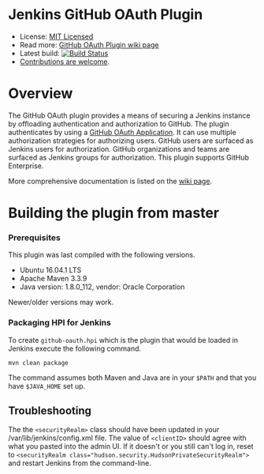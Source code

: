 # Jenkins GitHub OAuth Plugin

* License: [MIT Licensed](LICENSE.txt)
* Read more: [GitHub OAuth Plugin wiki page][wiki]
* Latest build: [![Build Status][build-image]][build-link]
* [Contributions are welcome](CONTRIBUTING.md).

# Overview

The GitHub OAuth plugin provides a means of securing a Jenkins instance by
offloading authentication and authorization to GitHub.  The plugin authenticates
by using a [GitHub OAuth Application][github-wiki-oauth].  It can use multiple
authorization strategies for authorizing users.  GitHub users are surfaced as
Jenkins users for authorization.  GitHub organizations and teams are surfaced as
Jenkins groups for authorization.  This plugin supports GitHub Enterprise.

More comprehensive documentation is listed on the [wiki page][wiki].

# Building the plugin from master

### Prerequisites

This plugin was last compiled with the following versions.

* Ubuntu 16.04.1 LTS
* Apache Maven 3.3.9
* Java version: 1.8.0_112, vendor: Oracle Corporation

Newer/older versions may work.

### Packaging HPI for Jenkins

To create `github-oauth.hpi` which is the plugin that would be loaded in Jenkins
execute the following command.

    mvn clean package

The command assumes both Maven and Java are in your `$PATH` and that you have
`$JAVA_HOME` set up.

[build-image]: https://jenkins.ci.cloudbees.com/buildStatus/icon?job=plugins/github-oauth-plugin
[build-link]: https://jenkins.ci.cloudbees.com/job/plugins/job/github-oauth-plugin/
[github-wiki-oauth]: https://developer.github.com/v3/oauth/
[wiki]: https://wiki.jenkins-ci.org/display/JENKINS/Github+OAuth+Plugin

## Troubleshooting

The the `<securityRealm>` class should have been updated in your /var/lib/jenkins/config.xml file. The value of `<clientID>` should agree with what you pasted into the admin UI. If it doesn't or you still can't log in, reset to `<securityRealm class="hudson.security.HudsonPrivateSecurityRealm">` and restart Jenkins from the command-line.
